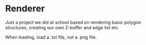 # Renderer

Just a project we did at school based on rendering basic polygon structures, creating our own Z-buffer and edge list etc.

When loading, load a .txt file, not a .png file.
